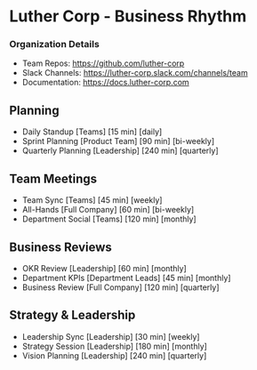 
# Luther Corp - Business Rhythm

### Organization Details
- Team Repos: https://github.com/luther-corp
- Slack Channels: https://luther-corp.slack.com/channels/team
- Documentation: https://docs.luther-corp.com

## Planning
- Daily Standup [Teams] [15 min] [daily]
- Sprint Planning [Product Team] [90 min] [bi-weekly]
- Quarterly Planning [Leadership] [240 min] [quarterly]

## Team Meetings
- Team Sync [Teams] [45 min] [weekly]
- All-Hands [Full Company] [60 min] [bi-weekly]
- Department Social [Teams] [120 min] [monthly]

## Business Reviews
- OKR Review [Leadership] [60 min] [monthly]
- Department KPIs [Department Leads] [45 min] [monthly]
- Business Review [Full Company] [120 min] [quarterly]

## Strategy & Leadership
- Leadership Sync [Leadership] [30 min] [weekly]
- Strategy Session [Leadership] [180 min] [monthly]
- Vision Planning [Leadership] [240 min] [quarterly]
